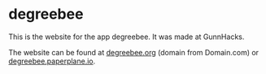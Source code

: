 # degreebee
This is the website for the app degreebee. It was made at GunnHacks.

The website can be found at <a href="http://degreebee.org" target="_blank">degreebee.org</a> (domain from Domain.com) or <a href="http://degreebee.paperplane.io" target="_blank">degreebee.paperplane.io</a>.
